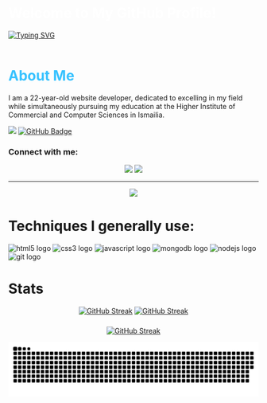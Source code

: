 <h1 align="left" style="color: #ffffff;">Welcome to My GitHub Profile!</h1> 
<div align="left">
  <a href="https://git.io/typing-svg">
    <img src="https://readme-typing-svg.herokuapp.com?font=Fira+Code&weight=300&size=30&pause=500&repeat=false&color=ffffff&background=FFE60000&vCenter=true&multiline=true&width=500&height=70&lines=Hi+%F0%9F%91%8B%2C+I'm+Youssef+Wahba" alt="Typing SVG" />
  </a>
</div>
<br>

<h1 align="left" style="color: #38C2FF;">About Me</h1>

<p align="left">
  I am a 22-year-old website developer, dedicated to excelling in my field while simultaneously pursuing my education at the Higher Institute of Commercial and Computer Sciences in Ismailia.
  
  <a href="https://github.com/TheYoussefWahba "><img src="https://komarev.com/ghpvc/?username=TheYoussefWahba "></a>
  <a href="https://github.com/TheYoussefWahba?tab=followers"><img src="https://img.shields.io/github/followers/TheYoussefWahba?label=Followers&style=social" alt="GitHub Badge"></a>
</p>

<h3 align="left">Connect with me:</h3>

<div align="center">
  <a href="https://www.youtube.com/@TheYoussefWahba" target="_blank"><img src="https://img.shields.io/badge/YouTube-FF0000?style=for-the-badge&logo=youtube&logoColor=white" target="_blank"></a>
  <a href="https://www.linkedin.com/in/youssef-wahba-572223286/" target="_blank"><img src="https://img.shields.io/badge/-LinkedIn-%230077B5?style=for-the-badge&logo=linkedin&logoColor=white" target="_blank"></a>

---
  <a href="https://lanyard.cnrad.dev/api/1056186358848295052" target="_blank"><img src="https://lanyard.cnrad.dev/api/1056186358848295052" width=550 target="_blank"></a>

 <!-- <a href = "https://discord.gg/user/1056186358848295052"><img src="https://img.shields.io/badge/Discord-%235865F2.svg?style=for-the-badge&logo=discord&logoColor=white" target="_blank"></a> -->
</div>

<h1 align="left">Techniques I generally use:</h1>
<div align="left">
  <img src="https://img.shields.io/badge/HTML5-E34F26?logo=html5&logoColor=white&style=for-the-badge" height="40" alt="html5 logo"  />
  <img src="https://img.shields.io/badge/CSS3-1572B6?logo=css3&logoColor=white&style=for-the-badge" height="40" alt="css3 logo"  />
  <img src="https://cdn.jsdelivr.net/gh/devicons/devicon/icons/javascript/javascript-plain.svg" height="40" alt="javascript logo"  />
 <!-- <img src="https://cdn.jsdelivr.net/gh/devicons/devicon/icons/typescript/typescript-plain.svg" height="40" alt="typescript logo"  /> -->
 <!--   <img src="https://cdn.simpleicons.org/react/61DAFB" height="40" alt="react logo"  /> -->
 <!-- <img src="https://img.shields.io/badge/Bootstrap-7952B3?logo=bootstrap&logoColor=white&style=for-the-badge" height="40" alt="bootstrap logo"  /> -->
 <!-- <img src="https://img.shields.io/badge/Tailwind CSS-06B6D4?logo=tailwindcss&logoColor=black&style=for-the-badge" height="40" alt="tailwindcss logo"  /> -->
  <img src="https://img.shields.io/badge/MongoDB-47A248?logo=mongodb&logoColor=white&style=for-the-badge" height="40" alt="mongodb logo"  />
  <img src="https://img.shields.io/badge/Node.js-339933?logo=nodedotjs&logoColor=white&style=for-the-badge" height="40" alt="nodejs logo"  />
  <img src="https://img.shields.io/badge/Git-F05032?logo=git&logoColor=white&style=for-the-badge" height="40" alt="git logo"  />
</div>

<h1 align="left">Stats</h1>
<div align="center">
<a href="https://git.io/streak-stats"><img src="https://streak-stats.demolab.com?user=TheYoussefWahba&theme=github-dark-blue" alt="GitHub Streak" /></a>
<a href="https://git.io/streak-stats"><img src="https://github-readme-stats.vercel.app/api?username=TheYoussefWahba&show_icons=true&theme=github_dark" alt="GitHub Streak" /></a>

###

<a href="https://git.io/streak-stats"><img src="https://github-readme-stats.vercel.app/api/top-langs/?username=TheYoussefWahba&layout=compact" alt="GitHub Streak" width=600 /></a>
</div>



<img src="https://raw.githubusercontent.com/lucasb25/lucasb25/output/snake.svg" alt="Snake animation" width= 1000 />
